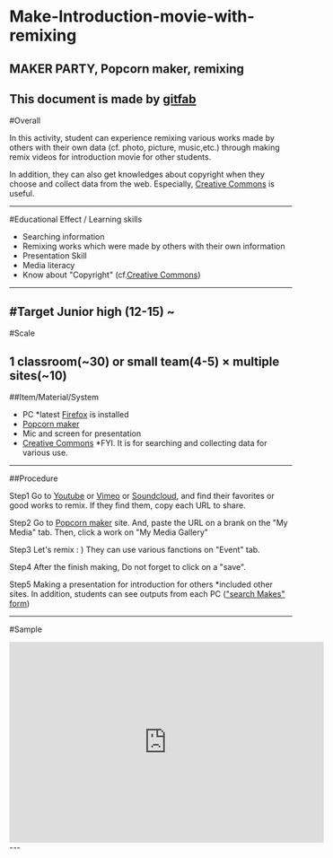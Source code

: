 # Make-Introduction-movie-with-remixing
## MAKER PARTY, Popcorn maker, remixing
This document is made by [gitfab](http://gitfab.org)
---
#Overall

In this activity, student can experience remixing various works made by others 
with their own data (cf. photo, picture, music,etc.) through making remix videos for introduction movie for other students.

In addition, they can also get knowledges about copyright when they choose and collect data from the web. 
Especially, [Creative Commons](http://creativecommons.jp/) is useful.
 




---
#Educational Effect / Learning skills 
* Searching information
* Remixing works which were made by others with their own information 
* Presentation Skill
* Media literacy
* Know about "Copyright" (cf.[Creative Commons](http://creativecommons.jp/))
---
#Target
Junior high (12-15) ~
---
#Scale

1 classroom(~30) or small team(4-5) × multiple sites(~10)
---
##Item/Material/System
* PC *latest [Firefox](http://www.mozilla.jp/firefox/) is installed
* [Popcorn maker](https://popcorn.webmaker.org/)
* Mic and screen for presentation
* [Creative Commons](http://creativecommons.jp/) *FYI. It is for searching and collecting data for various use.
---
##Procedure

Step1
Go to [Youtube](http://www.youtube.com/) or [Vimeo](https://vimeo.com/‎) or [Soundcloud](https://soundcloud.com/), and find their favorites or good works to remix. If they find them, copy each URL to share.

Step2
Go to [Popcorn maker](https://popcorn.webmaker.org/) site.
And, paste the URL on a brank on the "My Media" tab.
Then, click a work on "My Media Gallery" 

Step3
Let's remix : )
 They can use various fanctions on "Event" tab.

Step4
After the finish making, Do not forget to click on a "save".

Step5
Making a presentation for introduction for others *included other sites. In addition, students can see outputs from each PC (["search Makes" form](https://webmaker.org/party))

---
#Sample
<iframe src='https://hironieee.makes.org/popcorn/1mo4_' width='560' height='358' frameborder='0' mozallowfullscreen webkitallowfullscreen allowfullscreen></iframe>
---
